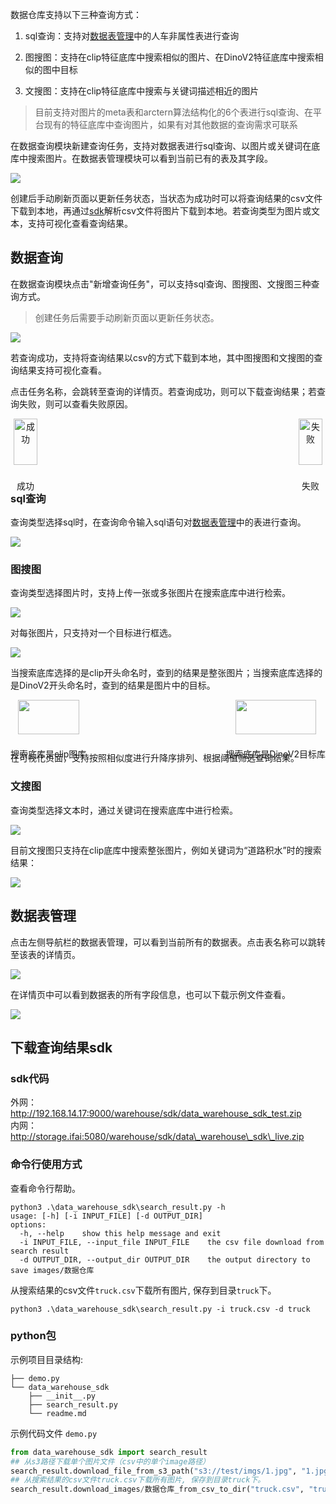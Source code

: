 数据仓库支持以下三种查询方式：

1. sql查询：支持对[数据表管理](#数据表管理)中的人车非属性表进行查询

2. 图搜图：支持在clip特征底库中搜索相似的图片、在DinoV2特征底库中搜索相似的图中目标

3. 文搜图：支持在clip特征底库中搜索与关键词描述相近的图片

> 目前支持对图片的meta表和arctern算法结构化的6个表进行sql查询、在平台现有的特征底库中查询图片，如果有对其他数据的查询需求可联系&#x20;


在数据查询模块新建查询任务，支持对数据表进行sql查询、以图片或关键词在底库中搜索图片。在数据表管理模块可以看到当前已有的表及其字段。

![](images/数据仓库/image.png)

创建后手动刷新页面以更新任务状态，当状态为成功时可以将查询结果的csv文件下载到本地，再通过[sdk](#下载查询结果sdk)解析csv文件将图片下载到本地。若查询类型为图片或文本，支持可视化查看查询结果。



## 数据查询

在数据查询模块点击"新增查询任务"，可以支持sql查询、图搜图、文搜图三种查询方式。

> 创建任务后需要手动刷新页面以更新任务状态。

![](images/数据仓库/image-1.png)

若查询成功，支持将查询结果以csv的方式下载到本地，其中图搜图和文搜图的查询结果支持可视化查看。



点击任务名称，会跳转至查询的详情页。若查询成功，则可以下载查询结果；若查询失败，则可以查看失败原因。

<div style="display: flex; justify-content: space-between;">
  <div style="text-align: center;">
    <img src="images/数据仓库/image-2.png" alt="成功" style="width: 90%;"/>
    <p>成功</p>
  </div>
  <div style="text-align: center;">
    <img src="images/数据仓库/image-3.png" alt="失败" style="width: 90%;"/>
    <p>失败</p>
  </div>
</div>


### sql查询

查询类型选择sql时，在查询命令输入sql语句对[数据表管理](#数据表管理)中的表进行查询。

![](images/数据仓库/image-4.png)



### 图搜图

查询类型选择图片时，支持上传一张或多张图片在搜索底库中进行检索。

![](images/数据仓库/image-5.png)



对每张图片，只支持对一个目标进行框选。

![](images/数据仓库/image-6.png)

当搜索底库选择的是clip开头命名时，查到的结果是整张图片；当搜索底库选择的是DinoV2开头命名时，查到的结果是图片中的目标。

<div style="display: flex; justify-content: space-between;">
  <div style="text-align: center;">
    <img src="images/数据仓库/image-7.png" style="width: 90%;"/>
    <p>搜索底库是clip图库</p>
  </div>
  <div style="text-align: center;">
    <img src="images/数据仓库/image-8.png" style="width: 90%;"/>
    <p>搜索底库是DinoV2目标库</p>
  </div>
</div>

在可视化页面，支持按照相似度进行升降序排列、根据阈值筛选查询结果。



### 文搜图

查询类型选择文本时，通过关键词在搜索底库中进行检索。

![](images/数据仓库/image-9.png)



目前文搜图只支持在clip底库中搜索整张图片，例如关键词为“道路积水”时的搜索结果：

![](images/数据仓库/image-10.png)





## 数据表管理

点击左侧导航栏的数据表管理，可以看到当前所有的数据表。点击表名称可以跳转至该表的详情页。

![](images/数据仓库/image-11.png)



在详情页中可以看到数据表的所有字段信息，也可以下载示例文件查看。

![](images/数据仓库/image-12.png)



## 下载查询结果sdk

### sdk代码

外网：<http://192.168.14.17:9000/warehouse/sdk/data_warehouse_sdk_test.zip><br>
内网：http://storage.ifai:5080/warehouse/sdk/data\_warehouse\_sdk\_live.zip



### 命令行使用方式

查看命令行帮助。

```plain&#x20;text
python3 .\data_warehouse_sdk\search_result.py -h
usage: [-h] [-i INPUT_FILE] [-d OUTPUT_DIR]
options:  
  -h, --help    show this help message and exit  
  -i INPUT_FILE, --input_file INPUT_FILE    the csv file download from search result  
  -d OUTPUT_DIR, --output_dir OUTPUT_DIR    the output directory to save images/数据仓库
```

从搜索结果的csv文件`truck.csv`下载所有图片, 保存到目录`truck`下。

```plain&#x20;text
python3 .\data_warehouse_sdk\search_result.py -i truck.csv -d truck
```



### python包

示例项目目录结构:

```plain&#x20;text
├── demo.py
└── data_warehouse_sdk    
    ├── __init__.py    
    ├── search_result.py    
    └── readme.md
```

示例代码文件 `demo.py`

```python
from data_warehouse_sdk import search_result
## 从s3路径下载单个图片文件（csv中的单个image路径）
search_result.download_file_from_s3_path("s3://test/imgs/1.jpg", "1.jpg")
## 从搜索结果的csv文件truck.csv下载所有图片, 保存到目录truck下。
search_result.download_images/数据仓库_from_csv_to_dir("truck.csv", "truck")
```


